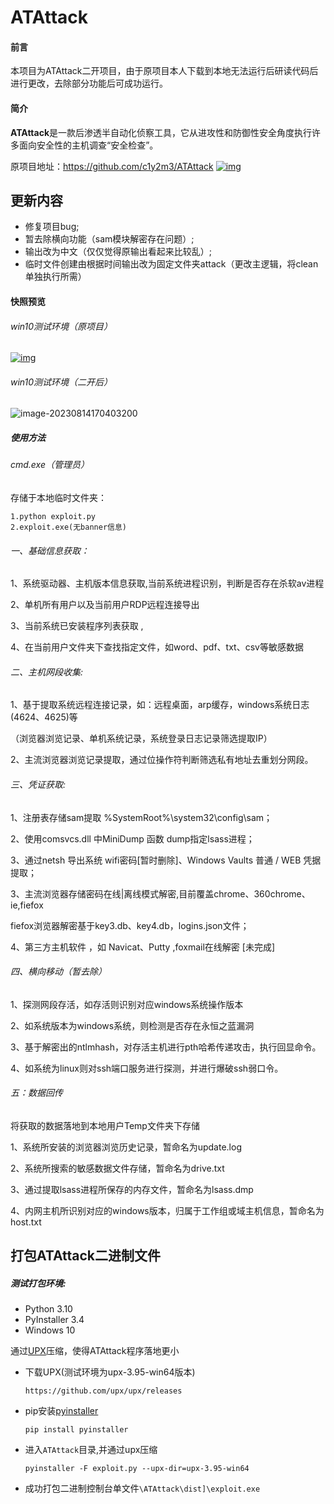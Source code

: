 # ATAttack
#### 前言

 本项目为ATAttack二开项目，由于原项目本人下载到本地无法运行后研读代码后进行更改，去除部分功能后可成功运行。

#### 简介

**ATAttack**是一款后渗透半自动化侦察工具，它从进攻性和防御性安全角度执行许多面向安全性的主机调查“安全检查”。

原项目地址：https://github.com/c1y2m3/ATAttack [![img](http://raw.githubusercontent.com/c1y2m3/ATAttack/master/doc/snapshot.jpg)](http://raw.githubusercontent.com/c1y2m3/ATAttack/master/doc/snapshot.jpg)

## 更新内容

- 修复项目bug;
- 暂去除横向功能（sam模块解密存在问题）;
- 输出改为中文（仅仅觉得原输出看起来比较乱）;
- 临时文件创建由根据时间输出改为固定文件夹attack（更改主逻辑，将clean单独执行所需）

#### 快照预览

###### win10测试环境（原项目）

[![img](https://camo.githubusercontent.com/80f2c960058da70efdb1b45c62acc8ffe424a3dba3526ba200ed57db7784952d/68747470733a2f2f7777772e79756e7a68696a69612e636f6d2f6d6963726f626c6f672f66696c657376722f356462653464363262353463386431396235353739663535)](https://camo.githubusercontent.com/80f2c960058da70efdb1b45c62acc8ffe424a3dba3526ba200ed57db7784952d/68747470733a2f2f7777772e79756e7a68696a69612e636f6d2f6d6963726f626c6f672f66696c657376722f356462653464363262353463386431396235353739663535)

###### win10测试环境（二开后）

![image-20230814170403200](https://s3.bhimgs.com/i/2023/08/14/sdsayn.png)

##### 使用方法

###### cmd.exe（管理员）

存储于本地临时文件夹：

```
1.python exploit.py
2.exploit.exe(无banner信息)
```

###### 一、基础信息获取：

1、系统驱动器、主机版本信息获取,当前系统进程识别，判断是否存在杀软av进程

2、单机所有用户以及当前用户RDP远程连接导出

3、当前系统已安装程序列表获取 ,

4、在当前用户文件夹下查找指定文件，如word、pdf、txt、csv等敏感数据

###### 二、主机网段收集:

1、基于提取系统远程连接记录，如：远程桌面，arp缓存，windows系统日志(4624、4625)等

（浏览器浏览记录、单机系统记录，系统登录日志记录筛选提取IP）

2、主流浏览器浏览记录提取，通过位操作符判断筛选私有地址去重划分网段。

###### 三、凭证获取:

1、注册表存储sam提取 %SystemRoot%\system32\config\sam；

2、使用comsvcs.dll 中MiniDump 函数 dump指定lsass进程；

3、通过netsh 导出系统 wifi密码[暂时删除]、Windows Vaults 普通 / WEB 凭据提取；

3、主流浏览器存储密码在线|离线模式解密,目前覆盖chrome、360chrome、ie,fiefox

fiefox浏览器解密基于key3.db、key4.db，logins.json文件；

4、第三方主机软件 ，如 Navicat、Putty ,foxmail在线解密 [未完成]

###### 四、横向移动（暂去除）

1、探测网段存活，如存活则识别对应windows系统操作版本

2、如系统版本为windows系统，则检测是否存在永恒之蓝漏洞

3、基于解密出的ntlmhash，对存活主机进行pth哈希传递攻击，执行回显命令。

4、如系统为linux则对ssh端口服务进行探测，并进行爆破ssh弱口令。

###### 五：数据回传

将获取的数据落地到本地用户Temp文件夹下存储

1、系统所安装的浏览器浏览历史记录，暂命名为update.log

2、系统所搜索的敏感数据文件存储，暂命名为drive.txt

3、通过提取lsass进程所保存的内存文件，暂命名为lsass.dmp

4、内网主机所识别对应的windows版本，归属于工作组或域主机信息，暂命名为host.txt

## 打包ATAttack二进制文件

##### 测试打包环境:

- Python 3.10
- PyInstaller 3.4
- Windows 10

通过[UPX](https://upx.github.io/)压缩，使得ATAttack程序落地更小

- 下载UPX(测试环境为upx-3.95-win64版本)

  `https://github.com/upx/upx/releases`

- pip安装[pyinstaller](https://www.pyinstaller.org/)

  `pip install pyinstaller`

- 进入`ATAttack`目录,并通过upx压缩

  `pyinstaller -F exploit.py --upx-dir=upx-3.95-win64`

- 成功打包二进制控制台单文件`\ATAttack\dist]\exploit.exe`
